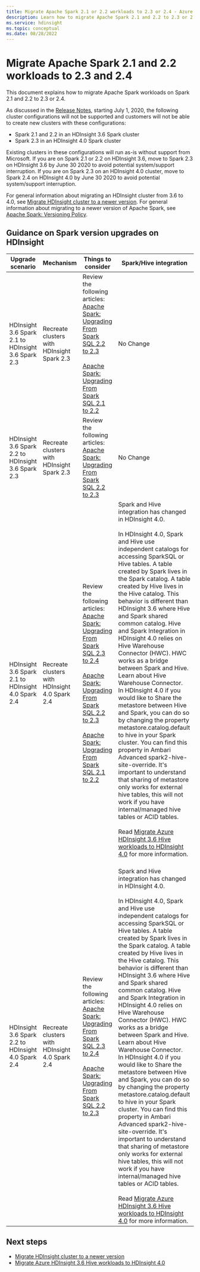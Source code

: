```yaml
---
title: Migrate Apache Spark 2.1 or 2.2 workloads to 2.3 or 2.4 - Azure HDInsight
description: Learn how to migrate Apache Spark 2.1 and 2.2 to 2.3 or 2.4.
ms.service: hdinsight
ms.topic: conceptual
ms.date: 08/28/2022
---
```


# Migrate Apache Spark 2.1 and 2.2 workloads to 2.3 and 2.4

This document explains how to migrate Apache Spark workloads on Spark 2.1 and 2.2 to 2.3 or 2.4.

As discussed in the [Release Notes](../hdinsight-release-notes-archive.md), starting July 1, 2020, the following cluster configurations will not be supported and customers will not be able to create new clusters with these configurations:
 - Spark 2.1 and 2.2 in an HDInsight 3.6 Spark cluster
 - Spark 2.3 in an HDInsight 4.0 Spark cluster

Existing clusters in these configurations will run as-is without support from Microsoft. If you are on Spark 2.1 or 2.2 on HDInsight 3.6, move to Spark 2.3 on HDInsight 3.6 by June 30 2020 to avoid potential system/support interruption. If you are on Spark 2.3 on an HDInsight 4.0 cluster, move to Spark 2.4 on HDInsight 4.0 by June 30 2020 to avoid potential system/support interruption.

For general information about migrating an HDInsight cluster from 3.6 to 4.0, see [Migrate HDInsight cluster to a newer version](../hdinsight-upgrade-cluster.md). For general information about migrating to a newer version of Apache Spark, see [Apache Spark: Versioning Policy](https://spark.apache.org/versioning-policy.html).

## Guidance on Spark version upgrades on HDInsight

| Upgrade scenario | Mechanism | Things to consider | Spark/Hive integration |
|------------------|-----------|--------------------|------------------------|
|HDInsight 3.6 Spark 2.1 to HDInsight 3.6 Spark 2.3| Recreate clusters with HDInsight Spark 2.3 | Review the following articles: <br> [Apache Spark: Upgrading From Spark SQL 2.2 to 2.3](https://spark.apache.org/docs/latest/sql-migration-guide.html#upgrading-from-spark-sql-22-to-23) <br><br> [Apache Spark: Upgrading From Spark SQL 2.1 to 2.2](https://spark.apache.org/docs/latest/sql-migration-guide.html#upgrading-from-spark-sql-21-to-22) | No Change |
|HDInsight 3.6 Spark 2.2 to HDInsight 3.6 Spark 2.3 | Recreate clusters with HDInsight Spark 2.3 | Review the following articles: <br> [Apache Spark: Upgrading From Spark SQL 2.2 to 2.3](https://spark.apache.org/docs/latest/sql-migration-guide.html#upgrading-from-spark-sql-22-to-23) | No Change |
| HDInsight 3.6 Spark 2.1 to HDInsight 4.0 Spark 2.4 | Recreate clusters with HDInsight 4.0 Spark 2.4 | Review the following articles: <br> [Apache Spark: Upgrading From Spark SQL 2.3 to 2.4](https://spark.apache.org/docs/latest/sql-migration-guide.html#upgrading-from-spark-sql-23-to-24) <br><br> [Apache Spark: Upgrading From Spark SQL 2.2 to 2.3](https://spark.apache.org/docs/latest/sql-migration-guide.html#upgrading-from-spark-sql-22-to-23) <br><br> [Apache Spark: Upgrading From Spark SQL 2.1 to 2.2](https://spark.apache.org/docs/latest/sql-migration-guide.html#upgrading-from-spark-sql-21-to-22) | Spark and Hive integration has changed in HDInsight 4.0. <br><br> In HDInsight 4.0, Spark and Hive use independent catalogs for accessing SparkSQL or Hive tables. A table created by Spark lives in the Spark catalog. A table created by Hive lives in the Hive catalog. This behavior is different than HDInsight 3.6 where Hive and Spark shared common catalog. Hive and Spark Integration in HDInsight 4.0 relies on Hive Warehouse Connector (HWC). HWC works as a bridge between Spark and Hive. Learn about Hive Warehouse Connector. <br> In HDInsight 4.0 if you would like to Share the metastore between Hive and Spark, you can do so by changing the property metastore.catalog.default to hive in your Spark cluster. You can find this property in Ambari Advanced spark2-hive-site-override. It's important to understand that sharing of metastore only works for external hive tables, this will not work if you have internal/managed hive tables or ACID tables. <br><br>Read [Migrate Azure HDInsight 3.6 Hive workloads to HDInsight 4.0](../interactive-query/apache-hive-migrate-workloads.md) for more information.<br><br> |
| HDInsight 3.6 Spark 2.2 to HDInsight 4.0 Spark 2.4 | Recreate clusters with HDInsight 4.0 Spark 2.4 | Review the following articles: <br> [Apache Spark: Upgrading From Spark SQL 2.3 to 2.4](https://spark.apache.org/docs/latest/sql-migration-guide.html#upgrading-from-spark-sql-23-to-24) <br><br> [Apache Spark: Upgrading From Spark SQL 2.2 to 2.3](https://spark.apache.org/docs/latest/sql-migration-guide.html#upgrading-from-spark-sql-22-to-23) | Spark and Hive integration has changed in HDInsight 4.0. <br><br> In HDInsight 4.0, Spark and Hive use independent catalogs for accessing SparkSQL or Hive tables. A table created by Spark lives in the Spark catalog. A table created by Hive lives in the Hive catalog. This behavior is different than HDInsight 3.6 where Hive and Spark shared common catalog. Hive and Spark Integration in HDInsight 4.0 relies on Hive Warehouse Connector (HWC). HWC works as a bridge between Spark and Hive. Learn about Hive Warehouse Connector. <br> In HDInsight 4.0 if you would like to Share the metastore between Hive and Spark, you can do so by changing the property metastore.catalog.default to hive in your Spark cluster. You can find this property in Ambari Advanced spark2-hive-site-override. It's important to understand that sharing of metastore only works for external hive tables, this will not work if you have internal/managed hive tables or ACID tables. <br><br>Read [Migrate Azure HDInsight 3.6 Hive workloads to HDInsight 4.0](../interactive-query/apache-hive-migrate-workloads.md) for more information.|

## Next steps

* [Migrate HDInsight cluster to a newer version](../hdinsight-upgrade-cluster.md)
* [Migrate Azure HDInsight 3.6 Hive workloads to HDInsight 4.0](../interactive-query/apache-hive-migrate-workloads.md)

